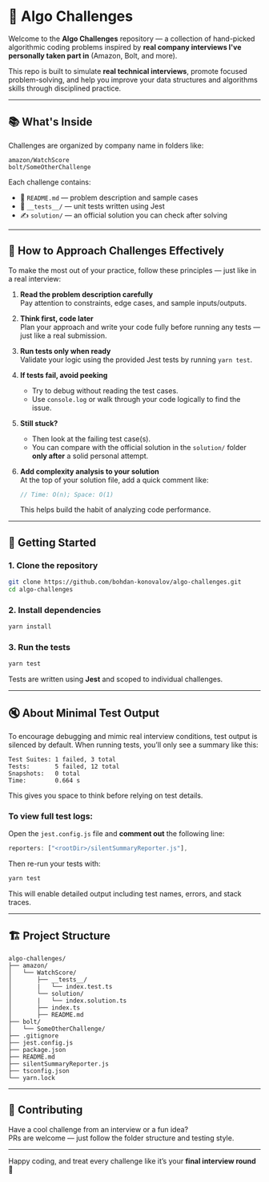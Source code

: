 # 🧠 Algo Challenges

Welcome to the **Algo Challenges** repository — a collection of hand-picked algorithmic coding problems inspired by **real company interviews I've personally taken part in** (Amazon, Bolt, and more).

This repo is built to simulate **real technical interviews**, promote focused problem-solving, and help you improve your data structures and algorithms skills through disciplined practice.

---

## 📚 What's Inside

Challenges are organized by company name in folders like:

```
amazon/WatchScore
bolt/SomeOtherChallenge
```

Each challenge contains:

- 📄 `README.md` — problem description and sample cases
- 🧪 `__tests__/` — unit tests written using Jest
- ✍️ `solution/` — an official solution you can check after solving

---

## 🎯 How to Approach Challenges Effectively

To make the most out of your practice, follow these principles — just like in a real interview:

1. **Read the problem description carefully**  
   Pay attention to constraints, edge cases, and sample inputs/outputs.

2. **Think first, code later**  
   Plan your approach and write your code fully before running any tests — just like a real submission.

3. **Run tests only when ready**  
   Validate your logic using the provided Jest tests by running `yarn test`.

4. **If tests fail, avoid peeking**

   - Try to debug without reading the test cases.
   - Use `console.log` or walk through your code logically to find the issue.

5. **Still stuck?**

   - Then look at the failing test case(s).
   - You can compare with the official solution in the `solution/` folder **only after** a solid personal attempt.

6. **Add complexity analysis to your solution**  
   At the top of your solution file, add a quick comment like:

   ```ts
   // Time: O(n); Space: O(1)
   ```

   This helps build the habit of analyzing code performance.

---

## 🚀 Getting Started

### 1. Clone the repository

```bash
git clone https://github.com/bohdan-konovalov/algo-challenges.git
cd algo-challenges
```

### 2. Install dependencies

```bash
yarn install
```

### 3. Run the tests

```bash
yarn test
```

Tests are written using **Jest** and scoped to individual challenges.

---

## 🔇 About Minimal Test Output

To encourage debugging and mimic real interview conditions, test output is silenced by default. When running tests, you’ll only see a summary like this:

```
Test Suites: 1 failed, 3 total
Tests:       5 failed, 12 total
Snapshots:   0 total
Time:        0.664 s
```

This gives you space to think before relying on test details.

### To view full test logs:

Open the `jest.config.js` file and **comment out** the following line:

```js
reporters: ["<rootDir>/silentSummaryReporter.js"],
```

Then re-run your tests with:

```bash
yarn test
```

This will enable detailed output including test names, errors, and stack traces.

---

## 🏗 Project Structure

```
algo-challenges/
├── amazon/
│   └── WatchScore/
│       ├── __tests__/
│       |   └── index.test.ts
│       └── solution/
│       |   └── index.solution.ts
│       ├── index.ts
│       ├── README.md
├── bolt/
│   └── SomeOtherChallenge/
├── .gitignore
├── jest.config.js
├── package.json
├── README.md
├── silentSummaryReporter.js
├── tsconfig.json
└── yarn.lock
```

---

## 🤝 Contributing

Have a cool challenge from an interview or a fun idea?  
PRs are welcome — just follow the folder structure and testing style.

---

Happy coding, and treat every challenge like it’s your **final interview round** 💪
